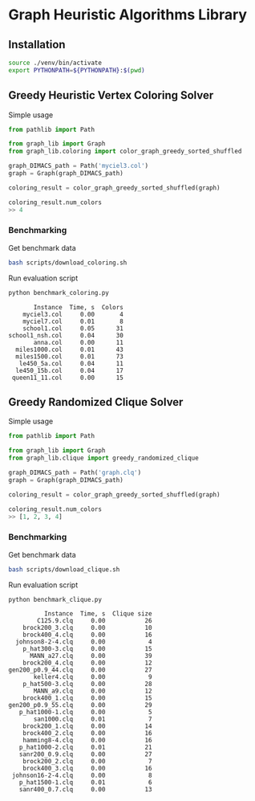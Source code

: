 # Graph Heuristic Algorithms Library

## Installation
```bash
source ./venv/bin/activate
export PYTHONPATH=${PYTHONPATH}:$(pwd)
```

## Greedy Heuristic Vertex Coloring Solver

Simple usage
```python
from pathlib import Path

from graph_lib import Graph
from graph_lib.coloring import color_graph_greedy_sorted_shuffled

graph_DIMACS_path = Path('myciel3.col')
graph = Graph(graph_DIMACS_path)

coloring_result = color_graph_greedy_sorted_shuffled(graph)

coloring_result.num_colors
>> 4
```

### Benchmarking
Get benchmark data
```bash
bash scripts/download_coloring.sh
```

Run evaluation script
```bash
python benchmark_coloring.py
```

```text
       Instance  Time, s  Colors
    myciel3.col     0.00       4
    myciel7.col     0.01       8
    school1.col     0.05      31
school1_nsh.col     0.04      30
       anna.col     0.00      11
  miles1000.col     0.01      43
  miles1500.col     0.01      73
   le450_5a.col     0.04      11
  le450_15b.col     0.04      17
 queen11_11.col     0.00      15
```

## Greedy Randomized Clique Solver

Simple usage
```python
from pathlib import Path

from graph_lib import Graph
from graph_lib.clique import greedy_randomized_clique

graph_DIMACS_path = Path('graph.clq')
graph = Graph(graph_DIMACS_path)

coloring_result = color_graph_greedy_sorted_shuffled(graph)

coloring_result.num_colors
>> [1, 2, 3, 4]
```

### Benchmarking
Get benchmark data
```bash
bash scripts/download_clique.sh
```

Run evaluation script
```bash
python benchmark_clique.py
```


```text
          Instance  Time, s  Clique size
        C125.9.clq     0.00           26
    brock200_3.clq     0.00           10
    brock400_4.clq     0.00           16
  johnson8-2-4.clq     0.00            4
    p_hat300-3.clq     0.00           15
      MANN_a27.clq     0.00           39
    brock200_4.clq     0.00           12
gen200_p0.9_44.clq     0.00           27
       keller4.clq     0.00            9
    p_hat500-3.clq     0.00           28
       MANN_a9.clq     0.00           12
    brock400_1.clq     0.00           15
gen200_p0.9_55.clq     0.00           29
   p_hat1000-1.clq     0.00            5
       san1000.clq     0.01            7
    brock200_1.clq     0.00           14
    brock400_2.clq     0.00           16
    hamming8-4.clq     0.00           16
   p_hat1000-2.clq     0.01           21
   sanr200_0.9.clq     0.00           27
    brock200_2.clq     0.00            7
    brock400_3.clq     0.00           16
 johnson16-2-4.clq     0.00            8
   p_hat1500-1.clq     0.01            6
   sanr400_0.7.clq     0.00           13
```
